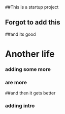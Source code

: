 ##This is a startup project

## Forgot to add this

##and its good

# Another life

### adding some more
### are more
##and then it gets better

### adding intro